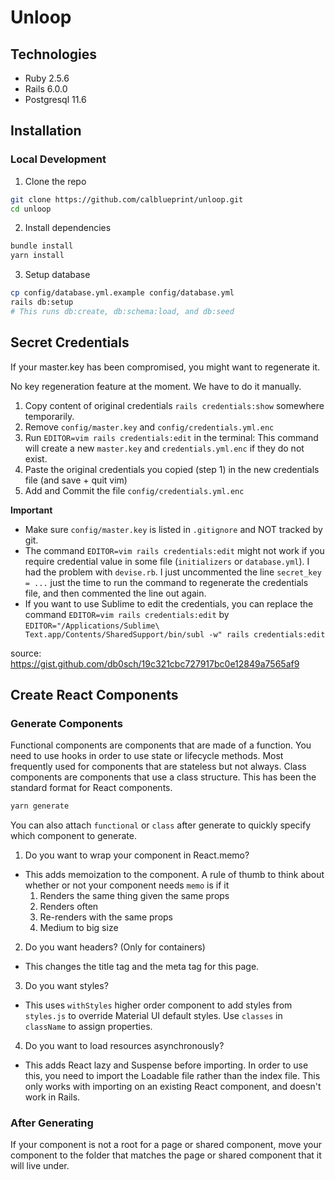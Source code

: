 # Unloop

## Technologies

- Ruby 2.5.6
- Rails 6.0.0
- Postgresql 11.6

## Installation

### Local Development

1. Clone the repo

```bash
git clone https://github.com/calblueprint/unloop.git
cd unloop
```

2. Install dependencies

```bash
bundle install
yarn install
```

3. Setup database

```bash
cp config/database.yml.example config/database.yml
rails db:setup
# This runs db:create, db:schema:load, and db:seed
```

## Secret Credentials

If your master.key has been compromised, you might want to regenerate it.

No key regeneration feature at the moment.
We have to do it manually.

1. Copy content of original credentials `rails credentials:show` somewhere temporarily.
2. Remove `config/master.key` and `config/credentials.yml.enc`
3. Run `EDITOR=vim rails credentials:edit` in the terminal: This command will create a new `master.key` and `credentials.yml.enc` if they do not exist.
4. Paste the original credentials you copied (step 1) in the new credentials file (and save + quit vim)
5. Add and Commit the file `config/credentials.yml.enc`

**Important**

- Make sure `config/master.key` is listed in `.gitignore` and NOT tracked by git.
- The command `EDITOR=vim rails credentials:edit` might not work if you require credential value in some file (`initializers` or `database.yml`).
  I had the problem with `devise.rb`. I just uncommented the line `secret_key = ...` just the time to run the command to regenerate the credentials file, and then commented the line out again.
- If you want to use Sublime to edit the credentials, you can replace the command `EDITOR=vim rails credentials:edit` by `EDITOR="/Applications/Sublime\ Text.app/Contents/SharedSupport/bin/subl -w" rails credentials:edit`

source: https://gist.github.com/db0sch/19c321cbc727917bc0e12849a7565af9

## Create React Components

### Generate Components

Functional components are components that are made of a function. You need to use hooks in order to use state or lifecycle methods. Most frequently used for components that are stateless but not always. Class components are components that use a class structure. This has been the standard format for React components.

```bash
yarn generate
```

You can also attach `functional` or `class` after generate to quickly specify which component to generate.

1. Do you want to wrap your component in React.memo?

- This adds memoization to the component. A rule of thumb to think about whether or not your component needs `memo` is if it
  1. Renders the same thing given the same props
  2. Renders often
  3. Re-renders with the same props
  4. Medium to big size

2. Do you want headers? (Only for containers)

- This changes the title tag and the meta tag for this page.

3. Do you want styles?

- This uses `withStyles` higher order component to add styles from `styles.js` to override Material UI default styles. Use `classes` in `className` to assign properties.

4. Do you want to load resources asynchronously?

- This adds React lazy and Suspense before importing. In order to use this, you need to import the Loadable file rather than the index file. This only works with importing on an existing React component, and doesn't work in Rails.

### After Generating

If your component is not a root for a page or shared component, move your component to the folder that matches the page or shared component that it will live under.
